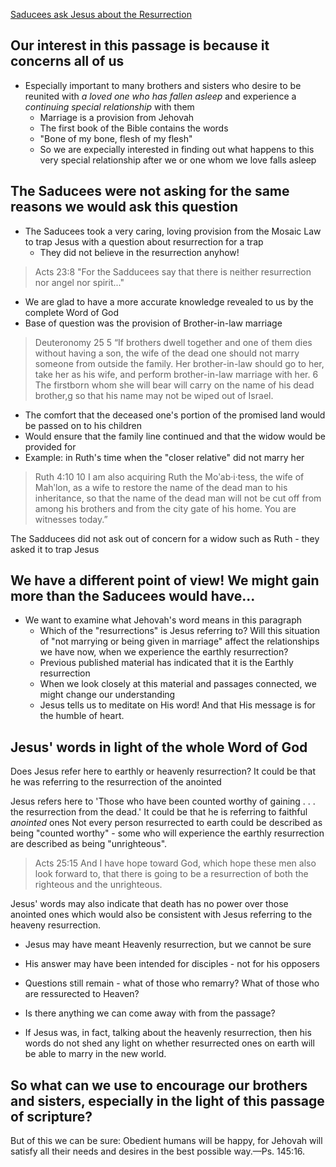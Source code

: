 [Saducees ask Jesus about the Resurrection](https://www.jw.org/en/publications/magazines/w20140815/jesus-sadducees-marriage-after-resurrection/)

## Our interest in this passage is because it concerns all of us
 - Especially important to many brothers and sisters who desire to be reunited with *a loved one who has fallen asleep* and experience a *continuing special relationship* with them
   - Marriage is a provision from Jehovah
   - The first book of the Bible contains the words
   - "Bone of my bone, flesh of my flesh"
   - So we are expecially interested in finding out what happens to this very special relationship after we or one whom we love falls asleep

## The Saducees were not asking for the same reasons we would ask this question

 - The Saducees took a very caring, loving provision from the Mosaic Law to trap Jesus with a question about resurrection for a trap
   - They did not believe in the resurrection anyhow! 
> Acts 23:8 "For the Sadducees say that there is neither resurrection nor angel nor spirit..."

 - We are glad to have a more accurate knowledge revealed to us by the complete Word of God
 - Base of question was the provision of Brother-in-law marriage
>Deuteronomy 25
> 5  “If brothers dwell together and one of them dies without having a son, the wife of the dead one should not marry someone from outside the family. Her brother-in-law should go to her, take her as his wife, and perform brother-in-law marriage with her. 6  The firstborn whom she will bear will carry on the name of his dead brother,g so that his name may not be wiped out of Israel.
   - The comfort that the deceased one's portion of the promised land would be passed on to his children
   - Would ensure that the family line continued and that the widow would be provided for
   - Example: in Ruth's time when the "closer relative" did not marry her
> Ruth 4:10 
> 10  I am also acquiring Ruth the Moʹab·i·tess, the wife of Mahʹlon, as a wife to restore the name of the dead man to his inheritance, so that the name of the dead man will not be cut off from among his brothers and from the city gate of his home. You are witnesses today.”

The Sadducees did not ask out of concern for a widow such as Ruth - they asked it to trap Jesus

## We have a different point of view! We might gain more than the Saducees would have...

 - We want to examine what Jehovah's word means in this paragraph
   - Which of the "resurrections" is Jesus referring to? Will this situation of "not marrying or being given in marriage" affect the relationships we have now, when we experience the earthly resurrection?
   - Previous published material has indicated that it is the Earthly resurrection
   - When we look closely at this material and passages connected, we might change our understanding
   - Jesus tells us to meditate on His word! And that His message is for the humble of heart.

## Jesus' words in light of the whole Word of God

Does Jesus refer here to earthly or heavenly resurrection?
It could be that he was referring to the resurrection of the anointed

Jesus refers here to 'Those who have been counted worthy of gaining . . . the resurrection from the dead.'
It could be that he is referring to faithful *anointed* ones
Not every person resurrected to earth could be described as being "counted worthy" - some who will experience the earthly resurrection are described as being "unrighteous".

> Acts 25:15  And I have hope toward God, which hope these men also look forward to, that there is going to be a resurrection of both the righteous and the unrighteous.

Jesus' words may also indicate that death has no power over those anointed ones which would also be consistent with Jesus referring to the heaveny resurrection. 
 
 - Jesus may have meant Heavenly resurrection, but we cannot be sure
 
  - His answer may have been intended for disciples - not for his opposers
  - Questions still remain - what of those who remarry? What of those who are ressurected to Heaven?
  - Is there anything we can come away with from the passage?
  - If Jesus was, in fact, talking about the heavenly resurrection, then his words do not shed any light on whether resurrected ones on earth will be able to marry in the new world.

 ## So what can we use to encourage our brothers and sisters, especially in the light of this passage of scripture?

 But of this we can be sure: Obedient humans will be happy, for Jehovah will satisfy all their needs and desires in the best possible way.—Ps. 145:16.
